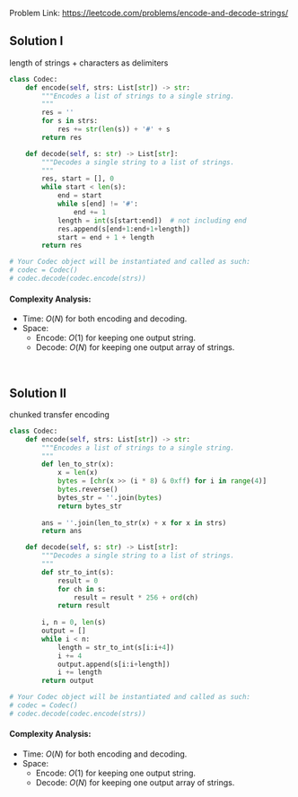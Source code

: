 Problem Link: https://leetcode.com/problems/encode-and-decode-strings/

## Solution I
length of strings + characters as delimiters

```python
class Codec:
    def encode(self, strs: List[str]) -> str:
        """Encodes a list of strings to a single string.
        """
        res = ''
        for s in strs:
            res += str(len(s)) + '#' + s
        return res

    def decode(self, s: str) -> List[str]:
        """Decodes a single string to a list of strings.
        """
        res, start = [], 0
        while start < len(s):
            end = start
            while s[end] != '#':
                end += 1
            length = int(s[start:end])  # not including end
            res.append(s[end+1:end+1+length])
            start = end + 1 + length
        return res

# Your Codec object will be instantiated and called as such:
# codec = Codec()
# codec.decode(codec.encode(strs))
```

#### Complexity Analysis:
- Time: $O(N)$ for both encoding and decoding.
- Space:
  - Encode: $O(1)$ for keeping one output string.
  - Decode: $O(N)$ for keeping one output array of strings.

<br>

## Solution II
chunked transfer encoding

```python
class Codec:
    def encode(self, strs: List[str]) -> str:
        """Encodes a list of strings to a single string.
        """
        def len_to_str(x):
            x = len(x)
            bytes = [chr(x >> (i * 8) & 0xff) for i in range(4)]
            bytes.reverse()
            bytes_str = ''.join(bytes)
            return bytes_str
        
        ans = ''.join(len_to_str(x) + x for x in strs)
        return ans

    def decode(self, s: str) -> List[str]:
        """Decodes a single string to a list of strings.
        """
        def str_to_int(s):
            result = 0
            for ch in s:
                result = result * 256 + ord(ch)
            return result
            
        i, n = 0, len(s)
        output = []
        while i < n:
            length = str_to_int(s[i:i+4])
            i += 4
            output.append(s[i:i+length])
            i += length
        return output

# Your Codec object will be instantiated and called as such:
# codec = Codec()
# codec.decode(codec.encode(strs))
```

#### Complexity Analysis:
- Time: $O(N)$ for both encoding and decoding.
- Space:
  - Encode: $O(1)$ for keeping one output string.
  - Decode: $O(N)$ for keeping one output array of strings.